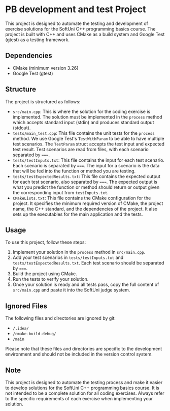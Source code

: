 # PB development and test Project

This project is designed to automate the testing and development of exercise solutions for the SoftUni C++ programming basics course. The project is built with C++ and uses CMake as a build system and Google Test (gtest) as a testing framework.

## Dependencies

- CMake (minimum version 3.26)
- Google Test (gtest)

## Structure

The project is structured as follows:

- `src/main.cpp`: This is where the solution for the coding exercise is implemented. The solution must be implemented in the `process` method which accepts standard input (stdin) and produces standard output (stdout).
- `tests/main_test.cpp`: This file contains the unit tests for the `process` method. We use Google Test's `TestWithParam` to be able to have multiple test scenarios. The `TestParam` struct accepts the test input and expected test result. Test scenarios are read from files, with each scenario separated by `===`.
- `tests/testInputs.txt`: This file contains the input for each test scenario. Each scenario is separated by `===`. The input for a scenario is the data that will be fed into the function or method you are testing.
- `tests/testExpectedResults.txt`: This file contains the expected output for each test scenario, also separated by `===`. The expected output is what you predict the function or method should return or output given the corresponding input from `testInputs.txt`.
- `CMakeLists.txt`: This file contains the CMake configuration for the project. It specifies the minimum required version of CMake, the project name, the C++ standard, and the dependencies of the project. It also sets up the executables for the main application and the tests.

## Usage

To use this project, follow these steps:

1. Implement your solution in the `process` method in `src/main.cpp`.
2. Add your test scenarios in `tests/testInputs.txt` and `tests/testExpectedResults.txt`. Each test scenario should be separated by `===`.
3. Build the project using CMake.
4. Run the tests to verify your solution.
5. Once your solution is ready and all tests pass, copy the full content of `src/main.cpp` and paste it into the SoftUni judge system.

## Ignored Files

The following files and directories are ignored by git:

- `/.idea/`
- `/cmake-build-debug/`
- `/main`

Please note that these files and directories are specific to the development environment and should not be included in the version control system.

## Note

This project is designed to automate the testing process and make it easier to develop solutions for the SoftUni C++ programming basics course. It is not intended to be a complete solution for all coding exercises. Always refer to the specific requirements of each exercise when implementing your solution.